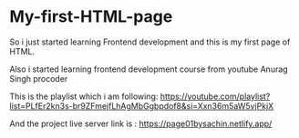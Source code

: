 # My-first-HTML-page
So i just started learning Frontend development and this is my first page of HTML.

Also i started learning frontend development course from youtube Anurag Singh procoder

This is the playlist which i am following: https://youtube.com/playlist?list=PLfEr2kn3s-br9ZFmejfLhAgMbGgbpdof8&si=Xxn36m5aW5vjPkjX

And the project live server link is : https://page01bysachin.netlify.app/
